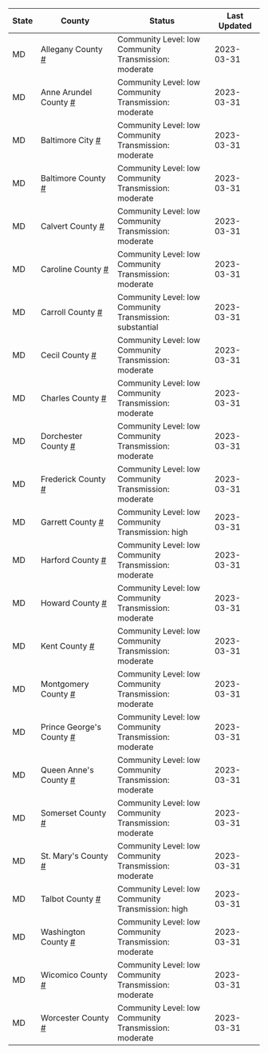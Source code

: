 State | County | Status | Last Updated
--- | --- | --- | --- 
MD | Allegany County <a href="#allegany_county">#</a> | <a name="allegany_county"></a>Community Level: low<br/>Community Transmission: moderate | 2023-03-31
MD | Anne Arundel County <a href="#anne_arundel_county">#</a> | <a name="anne_arundel_county"></a>Community Level: low<br/>Community Transmission: moderate | 2023-03-31
MD | Baltimore City <a href="#baltimore_city">#</a> | <a name="baltimore_city"></a>Community Level: low<br/>Community Transmission: moderate | 2023-03-31
MD | Baltimore County <a href="#baltimore_county">#</a> | <a name="baltimore_county"></a>Community Level: low<br/>Community Transmission: moderate | 2023-03-31
MD | Calvert County <a href="#calvert_county">#</a> | <a name="calvert_county"></a>Community Level: low<br/>Community Transmission: moderate | 2023-03-31
MD | Caroline County <a href="#caroline_county">#</a> | <a name="caroline_county"></a>Community Level: low<br/>Community Transmission: moderate | 2023-03-31
MD | Carroll County <a href="#carroll_county">#</a> | <a name="carroll_county"></a>Community Level: low<br/>Community Transmission: substantial | 2023-03-31
MD | Cecil County <a href="#cecil_county">#</a> | <a name="cecil_county"></a>Community Level: low<br/>Community Transmission: moderate | 2023-03-31
MD | Charles County <a href="#charles_county">#</a> | <a name="charles_county"></a>Community Level: low<br/>Community Transmission: moderate | 2023-03-31
MD | Dorchester County <a href="#dorchester_county">#</a> | <a name="dorchester_county"></a>Community Level: low<br/>Community Transmission: moderate | 2023-03-31
MD | Frederick County <a href="#frederick_county">#</a> | <a name="frederick_county"></a>Community Level: low<br/>Community Transmission: moderate | 2023-03-31
MD | Garrett County <a href="#garrett_county">#</a> | <a name="garrett_county"></a>Community Level: low<br/>Community Transmission: high | 2023-03-31
MD | Harford County <a href="#harford_county">#</a> | <a name="harford_county"></a>Community Level: low<br/>Community Transmission: moderate | 2023-03-31
MD | Howard County <a href="#howard_county">#</a> | <a name="howard_county"></a>Community Level: low<br/>Community Transmission: moderate | 2023-03-31
MD | Kent County <a href="#kent_county">#</a> | <a name="kent_county"></a>Community Level: low<br/>Community Transmission: moderate | 2023-03-31
MD | Montgomery County <a href="#montgomery_county">#</a> | <a name="montgomery_county"></a>Community Level: low<br/>Community Transmission: moderate | 2023-03-31
MD | Prince George's County <a href="#prince_george's_county">#</a> | <a name="prince_george's_county"></a>Community Level: low<br/>Community Transmission: moderate | 2023-03-31
MD | Queen Anne's County <a href="#queen_anne's_county">#</a> | <a name="queen_anne's_county"></a>Community Level: low<br/>Community Transmission: moderate | 2023-03-31
MD | Somerset County <a href="#somerset_county">#</a> | <a name="somerset_county"></a>Community Level: low<br/>Community Transmission: moderate | 2023-03-31
MD | St. Mary's County <a href="#st._mary's_county">#</a> | <a name="st._mary's_county"></a>Community Level: low<br/>Community Transmission: moderate | 2023-03-31
MD | Talbot County <a href="#talbot_county">#</a> | <a name="talbot_county"></a>Community Level: low<br/>Community Transmission: high | 2023-03-31
MD | Washington County <a href="#washington_county">#</a> | <a name="washington_county"></a>Community Level: low<br/>Community Transmission: moderate | 2023-03-31
MD | Wicomico County <a href="#wicomico_county">#</a> | <a name="wicomico_county"></a>Community Level: low<br/>Community Transmission: moderate | 2023-03-31
MD | Worcester County <a href="#worcester_county">#</a> | <a name="worcester_county"></a>Community Level: low<br/>Community Transmission: moderate | 2023-03-31
